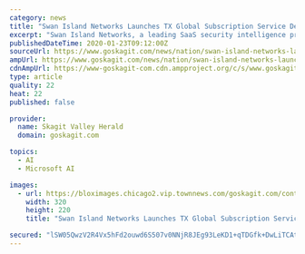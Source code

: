 ```yaml
---
category: news
title: "Swan Island Networks Launches TX Global Subscription Service Delivering Breakthrough Security Intelligence Alerting"
excerpt: "​​​​​​Swan Island Networks, a leading SaaS security intelligence provider, today announced TX Global, a breakthrough global intelligence alerting service. The all-new TX Global alerting service is built on TX360™,"
publishedDateTime: 2020-01-23T09:12:00Z
sourceUrl: https://www.goskagit.com/news/nation/swan-island-networks-launches-tx-global-subscription-service-delivering-breakthrough/article_37eb22c9-d691-55bc-a835-e04d7dd6823b.html
ampUrl: https://www.goskagit.com/news/nation/swan-island-networks-launches-tx-global-subscription-service-delivering-breakthrough/article_37eb22c9-d691-55bc-a835-e04d7dd6823b.amp.html
cdnAmpUrl: https://www-goskagit-com.cdn.ampproject.org/c/s/www.goskagit.com/news/nation/swan-island-networks-launches-tx-global-subscription-service-delivering-breakthrough/article_37eb22c9-d691-55bc-a835-e04d7dd6823b.amp.html
type: article
quality: 22
heat: 22
published: false

provider:
  name: Skagit Valley Herald
  domain: goskagit.com

topics:
  - AI
  - Microsoft AI

images:
  - url: https://bloximages.chicago2.vip.townnews.com/goskagit.com/content/tncms/assets/v3/editorial/d/80/d80e757e-7955-5558-b5af-6af0cb9bc598/5e1f260ce0e83.image.jpg
    width: 320
    height: 220
    title: "Swan Island Networks Launches TX Global Subscription Service Delivering Breakthrough Security Intelligence Alerting"

secured: "lSW05QwzV2R4Vx5hFd2ouwd6S507v0NNjR8JEg93LeKD1+qTDGfk+DwLiTCAt/dfL+a0LbYV2V0DjB+owYlOWwVLJ7/RKijjJEu6z91Ph2TxHzS9B6Wj2rPRGltM2ik5BewrWHXJ9qZugusU16iQSlILHEGXXCzxpv+95x83D+5K0rNd2spkZ5H5mu0+ewYhFd4Va4ream8zEYPxWv4Wx1z+B6peXR5omhCXeZ1EI3wUKhcC5ecsnDzCx0ll0iv/OJR3q9fzezraJnanD1KBZHRM8WAKDrz0zQXXN/4QP7+uAcnHCYLne6qsAolQE2ko/rft450vaaAI8+AC38SMqkVKsfGI/IXwtrQg3mS3nEO5/hj0IDwiEGAifwreXYa9lHMUiSQrwwkz8V6S6BQ+XqYRIx63b+9K7URdp0CUZwTq7Y4rDLHsW+XU+A+riqRctHrCoiAYPhWbx+gWIzcHBzRPymL1iWE/fGU11vtm/Eg=;/sbn9mEajO7qppxXg5rUSA=="
---
```


